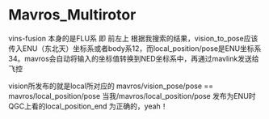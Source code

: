 # Mavros_Multirotor
vins-fusion 本身的是FLU系 即 前左上
根据我搜索的结果，vision_to_pose应该传入ENU（东北天）坐标系或者body系12，而local_position/pose是ENU坐标系34。mavros会自动将输入的坐标值转换到NED坐标系中，再通过mavlink发送给飞控

vision所发布的就是local所对应的
mavros/vision_pose/pose == mavros/local_position/pose 
当我/mavros/local_position/pose 发布为ENU时 
QGC上看的local_position_end 为正确的，yeah！

